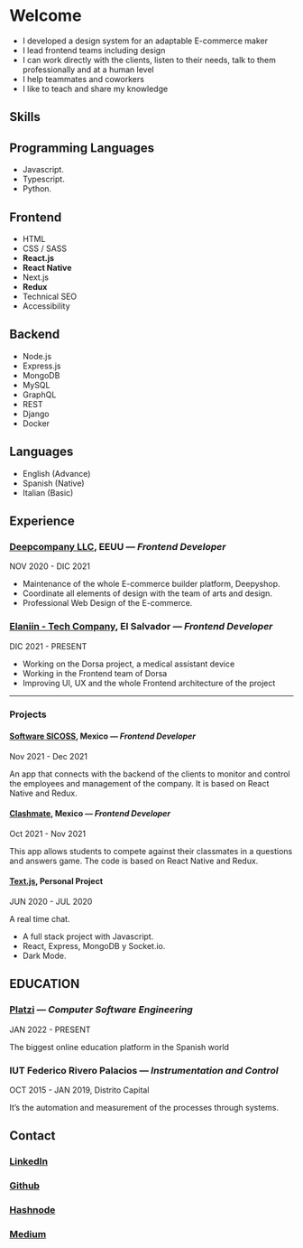 # Welcome
- I developed a design system for an adaptable E-commerce maker
- I lead frontend teams including design
- I can work directly with the clients, listen to their needs, talk to them professionally and at a human level
- I help teammates and coworkers
- I like to teach and share my knowledge

## Skills

## Programming Languages
- Javascript.
- Typescript.
- Python.

## Frontend
- HTML
- CSS / SASS
- **React.js**
- **React Native**
- Next.js
- **Redux**
- Technical SEO
- Accessibility

## Backend
- Node.js
- Express.js
- MongoDB
- MySQL
- GraphQL
- REST
- Django
- Docker


## Languages
- English (Advance)
- Spanish (Native)
- Italian (Basic)

## Experience


### **[Deepcompany LLC](https://www.deepcompany.com), EEUU** *— Frontend Developer*
NOV 2020 - DIC 2021

- Maintenance of the whole E-commerce builder platform, Deepyshop.
- Coordinate all elements of design with the team of arts and design.
- Professional Web Design of the E-commerce.

### **[Elaniin - Tech Company](https://elaniin.com/), El Salvador** *— Frontend Developer*
DIC 2021 - PRESENT

- Working on the Dorsa project, a medical assistant device
- Working in the Frontend team of Dorsa
- Improving UI, UX and the whole Frontend architecture of the project

---

### Projects


#### **[Software SICOSS](https://apps.apple.com/no/app/si-m%C3%B3vil/id1500641662), Mexico** *— Frontend Developer*
Nov 2021 - Dec 2021

An app that connects with the backend of the clients to monitor and control the employees and management of the company. It is based on React Native and Redux.

#### **[Clashmate](https://apps.apple.com/us/app/clashmate/id1526601121), Mexico** *— Frontend Developer*
Oct 2021 - Nov 2021

This app allows students to compete against their classmates in a questions and answers game. The code is based on React Native and Redux.

#### **[Text.js](https://henryjperez.github.io/text-js/), Personal Project**
JUN 2020 - JUL 2020

A real time chat.

- A full stack project with Javascript.
- React, Express, MongoDB y Socket.io.
- Dark Mode.




## EDUCATION 


### **[Platzi](https://platzi.com)** *— Computer Software Engineering*
JAN 2022 - PRESENT

The biggest online education platform in the Spanish world

### **IUT Federico Rivero Palacios** *— Instrumentation and Control*

OCT 2015 - JAN 2019, Distrito Capital

It’s the automation and measurement of the processes through systems.


## Contact

### [LinkedIn](https://www.linkedin.com/in/henryjperez/)
### [Github](https://github.com/henryjperez)
### [Hashnode](https://henryjperez.hashnode.dev/)
### [Medium](https://medium.com/@henryjperez)

<!--
**henryjperez/henryjperez** is a ✨ _special_ ✨ repository because its `README.md` (this file) appears on your GitHub profile.

Here are some ideas to get you started:

- 🔭 I’m currently working on ...
- 🌱 I’m currently learning ...
- 👯 I’m looking to collaborate on ...
- 🤔 I’m looking for help with ...
- 💬 Ask me about ...
- 📫 How to reach me: ...
- 😄 Pronouns: ...
- ⚡ Fun fact: ...
-->
